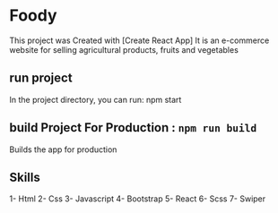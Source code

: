 # Foody

This project was Created with [Create React App] It is an e-commerce website for selling agricultural products, fruits and vegetables 

## run project 
In the project directory, you can run:
 npm start
## build Project For Production : `npm run build`

Builds the app for production 


## Skills 

1- Html 
2- Css
3- Javascript 
4- Bootstrap 
5- React 
6- Scss 
7- Swiper 
